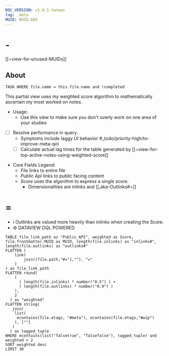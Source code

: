 ```yaml
---
DOC_VERSION: v1.0.1-tanuws
tag: _meta
MUID: MUID-665
---
```

# -

[[~view-for-unused-MUIDs]]

## About

```dataview
TASK WHERE file.name = this.file.name and !completed
```

This partial view uses my weighted score algorithm to mathematically ascertain my most worked on notes.

* Usage:
  * Use this view to make sure you don't overly work on one area of your studies

* [ ] Resolve performance in query.
  * Symptoms include laggy UI behavior #_todo/priority-high/to-improve-meta-qol
  * [ ] Calculate actual lag times for the table generated by [[~view-for-top-active-notes-using-weighted-score]]

* Core Fields Legend:
  * *File* links to entire file
  * *Public Api* links to public facing content
  * *Score* uses the algorithm to express a single score.
    * Dimensionalities are inlinks and [[,aka-Outlinks#=]]

# =

* ℹ Outlinks are valued more heavily than inlinks when creating the Score.
* ⚙ DATAVIEW DQL POWERED
```dataview
TABLE file_link_path as "Public API", weighted as Score, file.frontmatter.MUID as MUID, length(file.inlinks) as "inlinks#", length(file.outlinks) as "outlinks#"
FLATTEN (
    link(
        join([file.path,"#="],""), "="
    )
) as file_link_path
FLATTEN round(
    (
      ( length(file.inlinks) * number("0.5") ) + 
      ( length(file.outlinks) * number("0.9") )
    ),
    2 
  ) as "weighted"
FLATTEN string(
   join(
    list(
     econtains(file.etags, "#meta"), econtains(file.etags,"#wip")
    ), [""]
   )
  ) as tagged_tuple
WHERE econtains(list("falsetrue", "falsefalse"), tagged_tuple) and weighted > 2
SORT weighted desc
LIMIT 30
```
